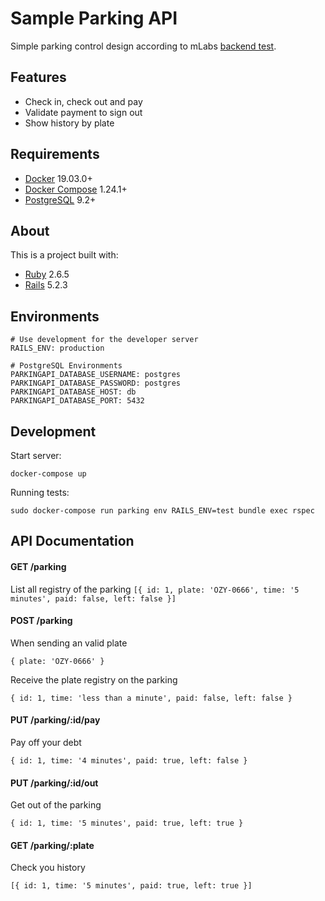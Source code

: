 # Sample Parking API

Simple parking control design according to mLabs [backend test](https://github.com/mlabssoftware/mlabs-teste/blob/master/back-end.md).

## Features
- Check in, check out and pay
- Validate payment to sign out
- Show history by plate

## Requirements
- [Docker](https://docs.docker.com/) 19.03.0+
- [Docker Compose](https://docs.docker.com/compose/) 1.24.1+
- [PostgreSQL](https://www.postgresql.org/) 9.2+

## About
This is a project built with:
- [Ruby](https://www.ruby-lang.org/) 2.6.5
- [Rails](https://rubyonrails.org/) 5.2.3

## Environments

```
# Use development for the developer server
RAILS_ENV: production

# PostgreSQL Environments
PARKINGAPI_DATABASE_USERNAME: postgres
PARKINGAPI_DATABASE_PASSWORD: postgres
PARKINGAPI_DATABASE_HOST: db
PARKINGAPI_DATABASE_PORT: 5432
```

## Development

Start server:

```docker-compose up```

Running tests:

```sudo docker-compose run parking env RAILS_ENV=test bundle exec rspec```

## API Documentation

#### GET /parking

List all registry of the parking
```[{ id: 1, plate: 'OZY-0666', time: '5 minutes', paid: false, left: false }]```

#### POST /parking
When sending an valid plate

```{ plate: 'OZY-0666' }```

Receive the plate registry on the parking

```{ id: 1, time: 'less than a minute', paid: false, left: false }```

#### PUT /parking/:id/pay
Pay off your debt

```{ id: 1, time: '4 minutes', paid: true, left: false }```

#### PUT /parking/:id/out
Get out of the parking

```{ id: 1, time: '5 minutes', paid: true, left: true }```

#### GET /parking/:plate
Check you history

```[{ id: 1, time: '5 minutes', paid: true, left: true }]```
